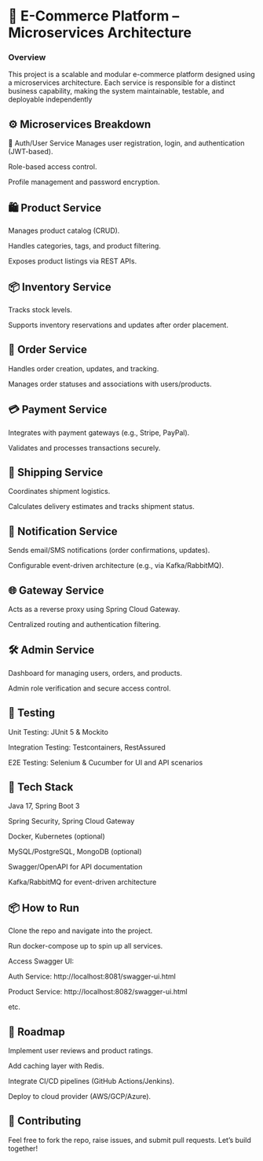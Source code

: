 
# 🛒 E-Commerce Platform – Microservices Architecture

### Overview

This project is a scalable and modular e-commerce platform designed using a microservices architecture. Each service is responsible for a distinct business capability, making the system maintainable, testable, and deployable independently

## ⚙️ Microservices Breakdown
🔐 Auth/User Service
Manages user registration, login, and authentication (JWT-based).

Role-based access control.

Profile management and password encryption.

## 🛍️ Product Service
Manages product catalog (CRUD).

Handles categories, tags, and product filtering.

Exposes product listings via REST APIs.

## 📦 Inventory Service
Tracks stock levels.

Supports inventory reservations and updates after order placement.

## 🧾 Order Service
Handles order creation, updates, and tracking.

Manages order statuses and associations with users/products.

## 💳 Payment Service
Integrates with payment gateways (e.g., Stripe, PayPal).

Validates and processes transactions securely.

## 🚚 Shipping Service
Coordinates shipment logistics.

Calculates delivery estimates and tracks shipment status.

## 🔔 Notification Service
Sends email/SMS notifications (order confirmations, updates).

Configurable event-driven architecture (e.g., via Kafka/RabbitMQ).

## 🌐 Gateway Service
Acts as a reverse proxy using Spring Cloud Gateway.

Centralized routing and authentication filtering.

## 🛠️ Admin Service
Dashboard for managing users, orders, and products.

Admin role verification and secure access control.

## 🧪 Testing
Unit Testing: JUnit 5 & Mockito

Integration Testing: Testcontainers, RestAssured

E2E Testing: Selenium & Cucumber for UI and API scenarios

## 🧰 Tech Stack
Java 17, Spring Boot 3

Spring Security, Spring Cloud Gateway

Docker, Kubernetes (optional)

MySQL/PostgreSQL, MongoDB (optional)

Swagger/OpenAPI for API documentation

Kafka/RabbitMQ for event-driven architecture

## 📦 How to Run
Clone the repo and navigate into the project.

Run docker-compose up to spin up all services.

Access Swagger UI:

Auth Service: http://localhost:8081/swagger-ui.html

Product Service: http://localhost:8082/swagger-ui.html

etc.

## 🧭 Roadmap
Implement user reviews and product ratings.

Add caching layer with Redis.

Integrate CI/CD pipelines (GitHub Actions/Jenkins).

Deploy to cloud provider (AWS/GCP/Azure).

## 🙌 Contributing
Feel free to fork the repo, raise issues, and submit pull requests. Let’s build together!


